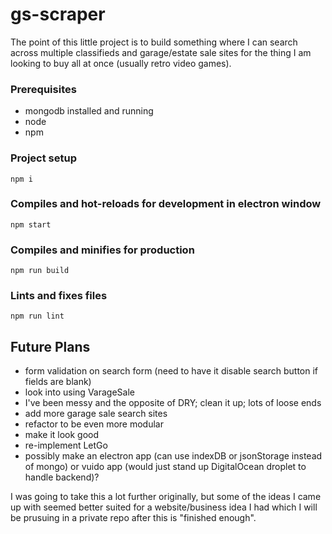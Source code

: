 # gs-scraper

The point of this little project is to build something where I can search across multiple classifieds and garage/estate sale sites for the thing I am looking to buy all at once (usually retro video games). 

### Prerequisites
- mongodb installed and running
- node
- npm

### Project setup

```
npm i
```

### Compiles and hot-reloads for development in electron window

```
npm start
```

### Compiles and minifies for production

```
npm run build
```

### Lints and fixes files

```
npm run lint
```

## Future Plans
- form validation on search form (need to have it disable search button if fields are blank)
- look into using VarageSale
- I've been messy and the opposite of DRY; clean it up; lots of loose ends
- add more garage sale search sites
- refactor to be even more modular
- make it look good
- re-implement LetGo
- possibly make an electron app (can use indexDB or jsonStorage instead of mongo) or vuido app (would just stand up DigitalOcean droplet to handle backend)?

I was going to take this a lot further originally, but some of the ideas I came up with seemed better suited for a website/business idea I had which I will be prusuing in a private repo after this is "finished enough".